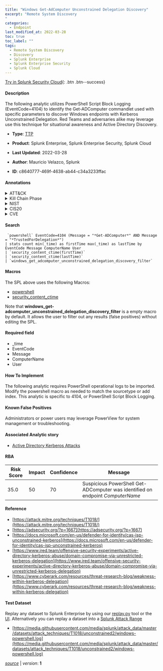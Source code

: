 ```yaml
---
title: "Windows Get-AdComputer Unconstrained Delegation Discovery"
excerpt: "Remote System Discovery
"
categories:
  - Endpoint
last_modified_at: 2022-03-28
toc: true
toc_label: ""
tags:
  - Remote System Discovery
  - Discovery
  - Splunk Enterprise
  - Splunk Enterprise Security
  - Splunk Cloud
---
```




[Try in Splunk Security Cloud](https://www.splunk.com/en_us/products/cyber-security.html){: .btn .btn--success}

#### Description

The following analytic utilizes PowerShell Script Block Logging (EventCode=4104) to identify the Get-ADComputer commandlet used with specific parameters to discover Windows endpoints with Kerberos Unconstrained Delegation. Red Teams and adversaries alike may leverage use this technique for situational awareness and Active Directory Discovery.

- **Type**: [TTP](https://github.com/splunk/security_content/wiki/Detection-Analytic-Types)
- **Product**: Splunk Enterprise, Splunk Enterprise Security, Splunk Cloud

- **Last Updated**: 2022-03-28
- **Author**: Mauricio Velazco, Splunk
- **ID**: c8640777-469f-4638-ab44-c34a3233ffac


#### Annotations

<details>
  <summary>ATT&CK</summary>

<div markdown="1">


| ID             | Technique        |  Tactic             |
| -------------- | ---------------- |-------------------- |
| [T1018](https://attack.mitre.org/techniques/T1018/) | Remote System Discovery | Discovery |

</div>
</details>


<details>
  <summary>Kill Chain Phase</summary>

<div markdown="1">

* Reconnaissance


</div>
</details>


<details>
  <summary>NIST</summary>

<div markdown="1">

* DE.CM



</div>
</details>

<details>
  <summary>CIS20</summary>

<div markdown="1">

* CIS 3
* CIS 5
* CIS 16



</div>
</details>

<details>
  <summary>CVE</summary>

<div markdown="1">


</div>
</details>

#### Search

```
 `powershell` EventCode=4104 (Message = "*Get-ADComputer*" AND Message = "*TrustedForDelegation*") 
| stats count min(_time) as firstTime max(_time) as lastTime by EventCode Message ComputerName User 
| `security_content_ctime(firstTime)` 
| `security_content_ctime(lastTime)` 
| `windows_get_adcomputer_unconstrained_delegation_discovery_filter`
```

#### Macros
The SPL above uses the following Macros:
* [powershell](https://github.com/splunk/security_content/blob/develop/macros/powershell.yml)
* [security_content_ctime](https://github.com/splunk/security_content/blob/develop/macros/security_content_ctime.yml)

Note that **windows_get-adcomputer_unconstrained_delegation_discovery_filter** is a empty macro by default. It allows the user to filter out any results (false positives) without editing the SPL.

#### Required field
* _time
* EventCode
* Message
* ComputerName
* User


#### How To Implement
The following  analytic requires PowerShell operational logs to be imported. Modify the powershell macro as needed to match the sourcetype or add index. This analytic is specific to 4104, or PowerShell Script Block Logging.

#### Known False Positives
Administrators or power users may leverage PowerView for system management or troubleshooting.

#### Associated Analytic story
* [Active Directory Kerberos Attacks](/stories/active_directory_kerberos_attacks)




#### RBA

| Risk Score  | Impact      | Confidence   | Message      |
| ----------- | ----------- |--------------|--------------|
| 35.0 | 50 | 70 | Suspicious PowerShell Get-ADComputer was identified on endpoint $ComputerName$ |


#### Reference

* [https://attack.mitre.org/techniques/T1018/](https://attack.mitre.org/techniques/T1018/)
* [https://adsecurity.org/?p=1667](https://adsecurity.org/?p=1667)
* [https://docs.microsoft.com/en-us/defender-for-identity/cas-isp-unconstrained-kerberos](https://docs.microsoft.com/en-us/defender-for-identity/cas-isp-unconstrained-kerberos)
* [https://www.ired.team/offensive-security-experiments/active-directory-kerberos-abuse/domain-compromise-via-unrestricted-kerberos-delegation](https://www.ired.team/offensive-security-experiments/active-directory-kerberos-abuse/domain-compromise-via-unrestricted-kerberos-delegation)
* [https://www.cyberark.com/resources/threat-research-blog/weakness-within-kerberos-delegation](https://www.cyberark.com/resources/threat-research-blog/weakness-within-kerberos-delegation)



#### Test Dataset
Replay any dataset to Splunk Enterprise by using our [replay.py](https://github.com/splunk/attack_data#using-replaypy) tool or the [UI](https://github.com/splunk/attack_data#using-ui).
Alternatively you can replay a dataset into a [Splunk Attack Range](https://github.com/splunk/attack_range#replay-dumps-into-attack-range-splunk-server)


* [https://media.githubusercontent.com/media/splunk/attack_data/master/datasets/attack_techniques/T1018/unconstrained2/windows-powershell.log](https://media.githubusercontent.com/media/splunk/attack_data/master/datasets/attack_techniques/T1018/unconstrained2/windows-powershell.log)



[*source*](https://github.com/splunk/security_content/tree/develop/detections/endpoint/windows_get_adcomputer_unconstrained_delegation_discovery.yml) \| *version*: **1**